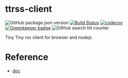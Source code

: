 # ttrss-client

![GitHub package.json version](https://img.shields.io/github/package-json/v/broven/ttrss-client.svg) [![Build Status](https://travis-ci.com/broven/ttrss-client.svg?branch=master)](https://travis-ci.com/broven/ttrss-client) [![codecov](https://codecov.io/gh/broven/ttrss-client/branch/master/graph/badge.svg)](https://codecov.io/gh/broven/ttrss-client) [![Greenkeeper badge](https://badges.greenkeeper.io/broven/ttrss-client.svg)](https://greenkeeper.io/) ![GitHub search hit counter](https://img.shields.io/github/search/broven/ttrss-client/ttrss.svg)







Tiny Tiny rss client for browser and nodejs

# Reference

- [doc](https://git.tt-rss.org/fox/tt-rss/wiki/ApiReference)
